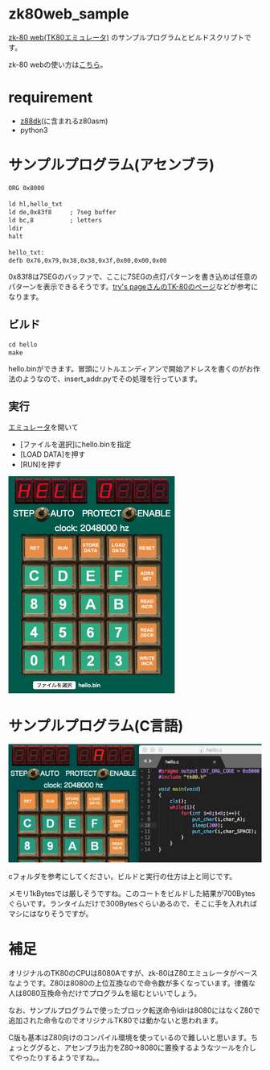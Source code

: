 # zk80web_sample

[zk-80 web(TK80エミュレータ)](http://hp.vector.co.jp/authors/VA016157/zk80web04/zk80web.html)
のサンプルプログラムとビルドスクリプトです。

zk-80 webの使い方は[こちら](http://hp.vector.co.jp/authors/VA016157/zk80web04/help/)。

# requirement

- [z88dk](https://github.com/z88dk/z88dk)(に含まれるz80asm)
- python3

# サンプルプログラム(アセンブラ)

```
ORG 0x8000

ld hl,hello_txt
ld de,0x83f8     ; 7seg buffer
ld bc,8          ; letters
ldir
halt

hello_txt:
defb 0x76,0x79,0x38,0x38,0x3f,0x00,0x00,0x00
```

0x83f8は7SEGのバッファで、ここに7SEGの点灯パターンを書き込めば任意のパターンを表示できるそうです。[try's pageさんのTK-80のページ](http://www.st.rim.or.jp/~nkomatsu/evakit/TK80.html)などが参考になります。

## ビルド

```
cd hello
make
```

hello.binができます。冒頭にリトルエンディアンで開始アドレスを書くのがお作法のようなので、insert_addr.pyでその処理を行っています。

## 実行

[エミュレータ](http://hp.vector.co.jp/authors/VA016157/zk80web04/zk80web.html)を開いて

- [ファイルを選択]にhello.binを指定
- [LOAD DATA]を押す
- [RUN]を押す

![screenshot](./image/screenshot.png)


# サンプルプログラム(C言語)

![screenshot](./image/zk80_c.gif)

cフォルダを参考にしてください。ビルドと実行の仕方は上と同じです。

メモリ1kBytesでは厳しそうですね。このコートをビルドした結果が700Bytesぐらいです。ランタイムだけで300Bytesぐらいあるので、そこに手を入れればマシにはなりそうですが。

# 補足

オリジナルのTK80のCPUは8080Aですが、zk-80はZ80エミュレータがベースなようです。Z80は8080の上位互換なので命令数が多くなっています。律儀な人は8080互換命令だけでプログラムを組むといいでしょう。

なお、サンプルプログラムで使ったブロック転送命令ldirは8080にはなくZ80で追加された命令なのでオリジナルTK80では動かないと思われます。

C版も基本はZ80向けのコンパイル環境を使っているので難しいと思います。ちょっとググると、アセンブラ出力をZ80->8080に置換するようなツールを介してやったりするようですね。。

